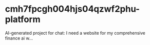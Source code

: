 # cmh7fpcgh004hjs04qzwf2phu-platform
AI-generated project for chat: I need a website for my comprehensive finance ai w...
